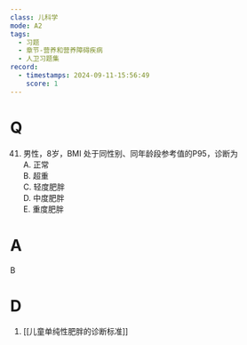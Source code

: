 ```yaml
---
class: 儿科学
mode: A2
tags:
  - 习题
  - 章节-营养和营养障碍疾病
  - 人卫习题集
record:
  - timestamps: 2024-09-11-15:56:49
    score: 1
---
```


# Q
41. 男性，8岁，BMI 处于同性别、同年龄段参考值的P95，诊断为  
A. 正常  
B. 超重  
C. 轻度肥胖  
D. 中度肥胖  
E. 重度肥胖
# A
B
# D
1. [[儿童单纯性肥胖的诊断标准]]